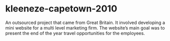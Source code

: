 # kleeneze-capetown-2010
An outsourced project that came from Great Britain. It involved developing a mini website for a multi level marketing firm. The website’s main goal was to present the end of the year travel opportunities for the employees.
